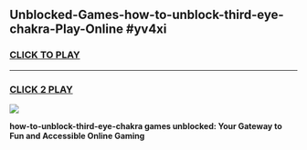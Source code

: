
## Unblocked-Games-how-to-unblock-third-eye-chakra-Play-Online #yv4xi
<h3>
<a href="https://news.freeplayer.one?title=how-to-unblock-third-eye-chakra&ref=3">CLICK TO PLAY</a></h3>
<hr>

<h3>
<a href="https://news.freeplayer.one?title=how-to-unblock-third-eye-chakra&ref=3">CLICK 2 PLAY</a>
  
</h3>

<a href="https://news.freeplayer.one?title=how-to-unblock-third-eye-chakra&ref=3"><img src="https://clearcache.store/games.png"></a>


**how-to-unblock-third-eye-chakra games unblocked: Your Gateway to Fun and Accessible Online Gaming**
